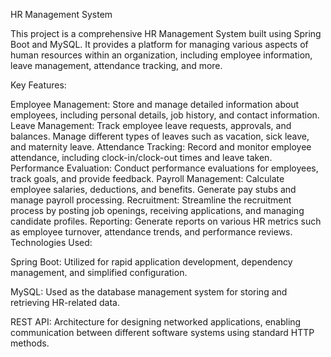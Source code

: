 HR Management System

This project is a comprehensive HR Management System built using Spring Boot and MySQL. It provides a platform for managing various aspects of human resources within an organization, including employee information, leave management, attendance tracking, and more.

Key Features:

Employee Management: Store and manage detailed information about employees, including personal details, job history, and contact information.
Leave Management: Track employee leave requests, approvals, and balances. Manage different types of leaves such as vacation, sick leave, and maternity leave.
Attendance Tracking: Record and monitor employee attendance, including clock-in/clock-out times and leave taken.
Performance Evaluation: Conduct performance evaluations for employees, track goals, and provide feedback.
Payroll Management: Calculate employee salaries, deductions, and benefits. Generate pay stubs and manage payroll processing.
Recruitment: Streamline the recruitment process by posting job openings, receiving applications, and managing candidate profiles.
Reporting: Generate reports on various HR metrics such as employee turnover, attendance trends, and performance reviews.
Technologies Used:

Spring Boot: Utilized for rapid application development, dependency management, and simplified configuration.

MySQL: Used as the database management system for storing and retrieving HR-related data.

REST API: Architecture for designing networked applications, enabling communication between different software systems using standard HTTP methods.
